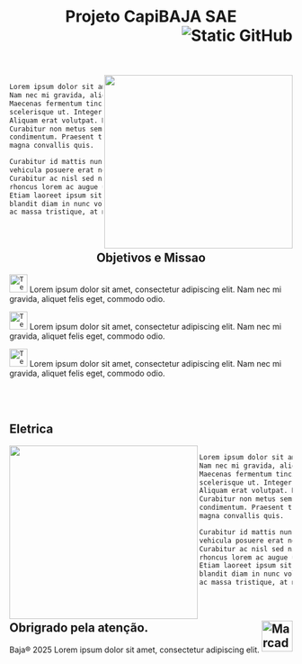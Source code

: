 <header>
  
<h1> Projeto CapiBAJA SAE
<img src="https://img.shields.io/static/v1?label=Overview&message=CapiBaja&color=FFFFF&style=for-the-badge&logo=GitHub" alt="Static GitHub" align="right"  width="q30">  
</h1>
</header>

<br/>

<div>   
<img src="Imagen" width="335" height="308" align="right">


```txt

Lorem ipsum dolor sit amet, consectetur adipiscing elit.
Nam nec mi gravida, aliquet felis eget, commodo odio.
Maecenas fermentum tincidunt nunc, ut cursus lectus
scelerisque ut. Integer venenatis purus at interdum fermentum.
Aliquam erat volutpat. Morbi ultricies cursus nibh nec maximus.
Curabitur non metus sem. Etiam faucibus dui vitae sapien fringilla
condimentum. Praesent tristique nunc neque, sagittis consequat
magna convallis quis.

Curabitur id mattis nunc, vitae consequat turpis. Vestibulum
vehicula posuere erat non maximus. Proin et vehicula lacus.
Curabitur ac nisl sed nisi consequat facilisis. Aenean
rhoncus lorem ac augue ultrices, a ultricies tortor elementum.
Etiam laoreet ipsum sit amet mi vestibulum fermentum. Nulla
blandit diam in nunc volutpat mollis. Quisque pharetra nunc
ac massa tristique, at maximus nisi molestie. Aenean vitae b

```
</div>

<br/>

<h2 align="center" > Objetivos e Missao  </h2>

<code><img height="32" src="icons/icon.svg" title="Titulo" alt="Text_Aux" style=""/></code> 
Lorem ipsum dolor sit amet, consectetur adipiscing elit.
Nam nec mi gravida, aliquet felis eget, commodo odio.

<code><img height="32" src="icons/icon.svg" title="Titulo" alt="Text_Aux" style=""/></code> 
Lorem ipsum dolor sit amet, consectetur adipiscing elit.
Nam nec mi gravida, aliquet felis eget, commodo odio.

<code><img height="32" src="icons/icon.svg" title="Titulo" alt="Text_Aux" style=""/></code> 
Lorem ipsum dolor sit amet, consectetur adipiscing elit.
Nam nec mi gravida, aliquet felis eget, commodo odio.

</div>
    
<br/>

<br/>

<div>
  <h2> Eletrica </h2>

<img src="Imagen" width="335" height="308" align="left">


```txt

Lorem ipsum dolor sit amet, consectetur adipiscing elit.
Nam nec mi gravida, aliquet felis eget, commodo odio.
Maecenas fermentum tincidunt nunc, ut cursus lectus
scelerisque ut. Integer venenatis purus at interdum fermentum.
Aliquam erat volutpat. Morbi ultricies cursus nibh nec maximus.
Curabitur non metus sem. Etiam faucibus dui vitae sapien fringilla
condimentum. Praesent tristique nunc neque, sagittis consequat
magna convallis quis.

Curabitur id mattis nunc, vitae consequat turpis. Vestibulum
vehicula posuere erat non maximus. Proin et vehicula lacus.
Curabitur ac nisl sed nisi consequat facilisis. Aenean
rhoncus lorem ac augue ultrices, a ultricies tortor elementum.
Etiam laoreet ipsum sit amet mi vestibulum fermentum. Nulla
blandit diam in nunc volutpat mollis. Quisque pharetra nunc
ac massa tristique, at maximus nisi molestie. Aenean vitae b

```

</div>

<br/>

<footer>
  
<h2>
Obrigrado pela atenção.
<img src="marca" width="55" align="right" alt="Marcad'gua">
  
</h2>

Baja® 2025 Lorem ipsum dolor sit amet, consectetur adipiscing elit.
  

</footer>